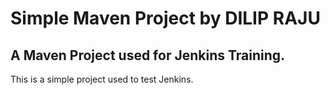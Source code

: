 # Simple Maven Project by DILIP RAJU

## A Maven Project used for Jenkins Training.

This is a simple project used to test Jenkins.
